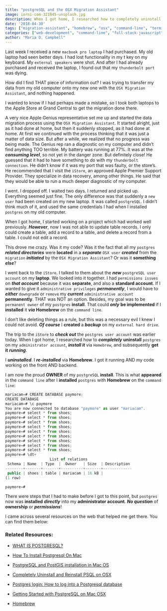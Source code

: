 ```yaml
---
title: "postgreSQL and the OSX Migration Assistant"
image: iorni-com-321845-unsplash.jpg
description: When I got home, I researched how to completely uninstall postgres on my administrator account, install it via Homebrew, and get subsequently get it running.
date: '2018-04-30'
tags: ["migration-assistant", "homebrew", "osx", "command-line", "terminal-program", "full-stack-javascript", "postgresql", "web-development"]
categories: ["web-development", "command-line", "full-stack-javascript", "osx", "postgresql", "terminal"]
author: "Maria D. Campbell"
---
```


Last week I received a new `macbook pro laptop` I had purchased. My old laptop had seen better days. I had lost functionality in my t key on my keyboard. My `external speakers` were shot. And after I had already purchased and received the laptop, I found out that my `thunderbolt port` was dying.

How did I find THAT piece of information out? I was trying to transfer my data from my old computer onto my new one with the `OSX Migration Assistant`, and nothing happened.

I wanted to know if I had perhaps made a mistake, so I took both laptops to the Apple Store at Grand Central to get the migration done there.

A very nice Apple Genius representative set me up and started the data migration process using the `OSX Migration Assistant`. It started alright, just as it had done at home, but then it suddenly stopped, as it had done at home. At first we continued with the process thinking that it was just a matter of data size. But after a while, we realized that no progress was being made. The Genius rep ran a diagnostic on my computer and didn’t find anything TOO terrible. My battery was running at 77%. It was at the ***consuming level***, so not yet in the danger zone. But definitely close! He guessed that it had to have something to do with my `thunderbolt connection`. He didn’t know if it was my port that was faulty, or the store’s. He recommended that I visit the `iStore`, an approved Apple Premier Support Provider. They specialize in data recovery, among other things. He said that they would be able to run a much deeper diagnostic of my computer.

I went. I dropped off. I waited two days. I returned and picked up. Everything seemed just fine. The only difference was that suddenly a `new user` had been created on my new laptop. It was called `postgreSQL`. I didn’t think much of it, and used the same credentials I had when I installed `postgres` on my old computer.

When I got home, I started working on a project which had worked well previously. ***However***, now I was not able to update table records. I only could create a table, add a record to a table, and delete a record from a table. I could not edit a record.

This drove me crazy. Was it my code? Was it the fact that all my `postgres` ***related directories*** were **located** in a ***separate*** `OSX user` ***created*** from the `migration` ***initiated*** by the `OSX Migration Assistant`? Or was it **something** ***else***?

I went back to the `iStore`. I talked to them about the ***new*** `postgreSQL user account` on my **laptop**. We looked into it together. I had `permissions issues` on ***that account*** because it was **separate**, and also a **standard account**. If I wanted to give it `administrative privileges` ***permanently***, I would have to ***either*** `downgrade` or `remove` my ***current*** `administrative account` **permanently**. THAT was NOT an option. Besides, my goal was to be `permanent owner` of my `postgres` **install**. That could ***only*** **be implemented** if I **installed** it ***via*** **Homebrew** on the `command line`.

I don’t like deleting things as a rule, but this was a necessary evil I knew I could not avoid. ***Of course*** I **created** a ***backup*** on my `external hard drive`.

The trip to the `iStore` to ***check out*** the `postgres user account` was earlier today. When I got home, I researched how to ***completely*** **uninstall** `postgres` on my `administrator account`, ***install it*** via `Homebrew`, and subsequently **get it** ***running***.

I ***uninstalled***. I ***re-installed*** via **Homebrew**. I got it running AND my code working on the front AND backend.

I am now the proud **OWNER** of my `postgreSQL` **install**. This is what **appeared** in the `command line` after I **installed** `postgres` with **Homebrew** on the `command line`:

```js
mariacam=# CREATE DATABASE paymore;
CREATE DATABASE
mariacam=# \c paymore
You are now connected to database "paymore" as user "mariacam".
paymore=# select * from shoes;
paymore=# select * from shoes;
paymore=# select * from shoes;
paymore=# select * from shoes;
paymore=# select * from shoes;
paymore=# select * from shoes;
paymore=# select * from shoes;
paymore=# select * from shoes;
paymore=# select * from shoes;
paymore=# \dt+
                    List of relations
 Schema | Name  | Type  |  Owner   | Size  | Description
--------+-------+-------+----------+-------+-------------
 public | shoes | table | mariacam | 16 kB |
(1 row)

paymore=#
```

There were steps that I had to make before I got to this point, but `postgres` now was **installed** ***directly*** into my **administrator account**. ***No question*** of **ownership** or ***permissions***!

I came across several resources on the web that helped me get there. You can find them below:

### Related Resources:

+ [WHAT IS POSTGRESQL?](https://www.postgresql.org/about/)

+ [How To Install Postgresql On Mac](http://www.binarywebpark.com/install-postgresql-mac/)

+ [PostgreSQL and PostGIS installation in Mac OS](https://medium.com/@Umesh_Kafle/postgresql-and-postgis-installation-in-mac-os-87fa98a6814d)

+ [Completely Uninstall and Reinstall PSQL on OSX ](https://medium.com/@bitadj/completely-uninstall-and-reinstall-psql-on-osx-551390904b86)

+ [Postgres login: How to log into a Postgresql database](https://alvinalexander.com/blog/post/postgresql/log-in-postgresql-database)

+ [Getting Started with PostgreSQL on Mac OSX](https://www.codementor.io/engineerapart/getting-started-with-postgresql-on-mac-osx-are8jcopb)

+ [Homebrew](https://brew.sh/)